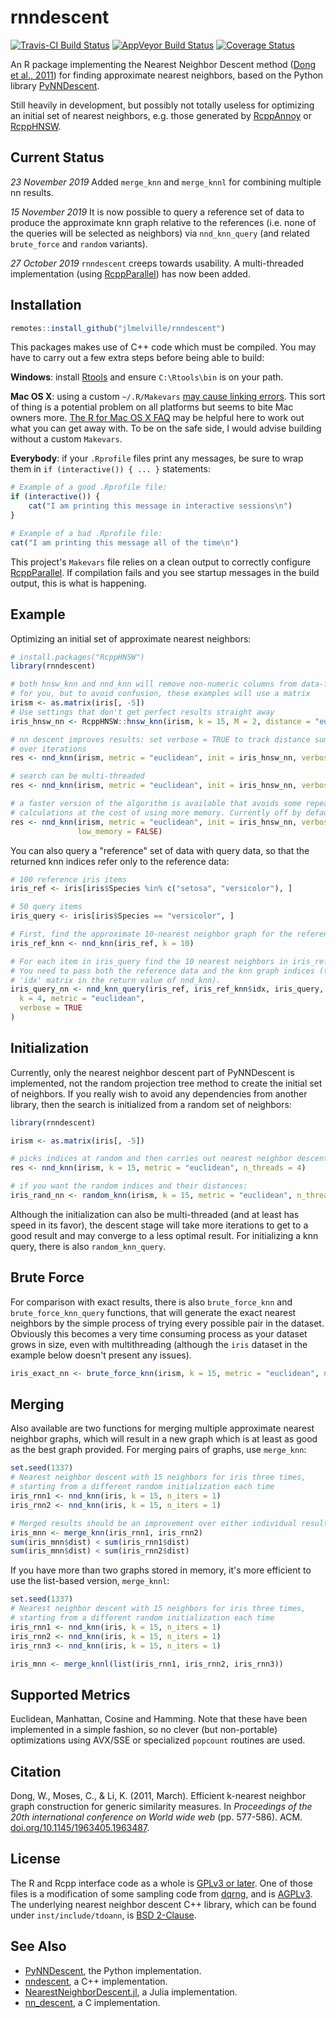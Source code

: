 # rnndescent

[![Travis-CI Build Status](https://travis-ci.org/jlmelville/rnndescent.svg?branch=master)](https://travis-ci.org/jlmelville/rnndescent) [![AppVeyor Build Status](https://ci.appveyor.com/api/projects/status/github/jlmelville/rnndescent?branch=master&svg=true)](https://ci.appveyor.com/project/jlmelville/rnndescent) [![Coverage Status](https://img.shields.io/codecov/c/github/jlmelville/rnndescent/master.svg)](https://codecov.io/github/jlmelville/rnndescent?branch=master)

An R package implementing the Nearest Neighbor Descent method
([Dong et al., 2011](https://doi.org/10.1145/1963405.1963487)) for finding
approximate nearest neighbors, based on the Python library
[PyNNDescent](https://github.com/lmcinnes/pynndescent).

Still heavily in development, but possibly not totally useless for optimizing
an initial set of nearest neighbors, e.g. those generated by
[RcppAnnoy](https://cran.r-project.org/package=RcppAnnoy) or
[RcppHNSW](https://cran.r-project.org/package=RcppHNSW).

## Current Status

*23 November 2019* Added `merge_knn` and `merge_knnl` for combining multiple
nn results.

*15 November 2019* It is now possible to query a reference set of data to
produce the approximate knn graph relative to the references (i.e. none of the
queries will be selected as neighbors) via `nnd_knn_query` (and related
`brute_force` and `random` variants).

*27 October 2019* `rnndescent` creeps towards usability. A multi-threaded
implementation (using
[RcppParallel](https://cran.r-project.org/package=RcppParallel)) has now been
added.

## Installation

```r
remotes::install_github("jlmelville/rnndescent")
```

This packages makes use of C++ code which must be compiled. You may have to
carry out a few extra steps before being able to build:

**Windows**: install
[Rtools](https://cran.r-project.org/bin/windows/Rtools/) and ensure
`C:\Rtools\bin` is on your path.

**Mac OS X**: using a custom `~/.R/Makevars`
[may cause linking errors](https://github.com/jlmelville/uwot/issues/1).
This sort of thing is a potential problem on all platforms but seems to bite
Mac owners more.
[The R for Mac OS X FAQ](https://cran.r-project.org/bin/macosx/RMacOSX-FAQ.html#Installation-of-source-packages)
may be helpful here to work out what you can get away with. To be on the safe
side, I would advise building without a custom `Makevars`.

**Everybody**: if your `.Rprofile` files print any messages, be sure to wrap
them in `if (interactive()) { ... }` statements:

```R
# Example of a good .Rprofile file:
if (interactive()) {
    cat("I am printing this message in interactive sessions\n")
}

# Example of a bad .Rprofile file:
cat("I am printing this message all of the time\n")
```

This project's `Makevars` file relies on a clean output to correctly configure [RcppParallel](https://cran.r-project.org/package=RcppParallel). If compilation
fails and you see startup messages in the build output, this is what is
happening.

## Example

Optimizing an initial set of approximate nearest neighbors:

```R
# install.packages("RcppHNSW")
library(rnndescent)

# both hnsw_knn and nnd_knn will remove non-numeric columns from data-frames
# for you, but to avoid confusion, these examples will use a matrix
irism <- as.matrix(iris[, -5])
# Use settings that don't get perfect results straight away
iris_hnsw_nn <- RcppHNSW::hnsw_knn(irism, k = 15, M = 2, distance = "euclidean")

# nn descent improves results: set verbose = TRUE to track distance sum progress
# over iterations
res <- nnd_knn(irism, metric = "euclidean", init = iris_hnsw_nn, verbose = TRUE)

# search can be multi-threaded
res <- nnd_knn(irism, metric = "euclidean", init = iris_hnsw_nn, verbose = TRUE, n_threads = 4)

# a faster version of the algorithm is available that avoids some repeated distance
# calculations at the cost of using more memory. Currently off by default.
res <- nnd_knn(irism, metric = "euclidean", init = iris_hnsw_nn, verbose = TRUE, n_threads = 4,
               low_memory = FALSE)
```

You can also query a "reference" set of data with query data, so that the
returned knn indices refer only to the reference data:

```R
# 100 reference iris items
iris_ref <- iris[iris$Species %in% c("setosa", "versicolor"), ]

# 50 query items
iris_query <- iris[iris$Species == "versicolor", ]

# First, find the approximate 10-nearest neighbor graph for the references:
iris_ref_knn <- nnd_knn(iris_ref, k = 10)

# For each item in iris_query find the 10 nearest neighbors in iris_ref
# You need to pass both the reference data and the knn graph indices (the
# 'idx' matrix in the return value of nnd_knn).
iris_query_nn <- nnd_knn_query(iris_ref, iris_ref_knn$idx, iris_query,
  k = 4, metric = "euclidean",
  verbose = TRUE
)
```

## Initialization

Currently, only the nearest neighbor descent part of PyNNDescent is implemented,
not the random projection tree method to create the initial set of neighbors. If
you really wish to avoid any dependencies from another library, then the search
is initialized from a random set of neighbors:

```R
library(rnndescent)

irism <- as.matrix(iris[, -5])

# picks indices at random and then carries out nearest neighbor descent
res <- nnd_knn(irism, k = 15, metric = "euclidean", n_threads = 4)

# if you want the random indices and their distances:
iris_rand_nn <- random_knn(irism, k = 15, metric = "euclidean", n_threads = 4)
```

Although the initialization can also be multi-threaded (and at least has speed
in its favor), the descent stage will take more iterations to get to a good
result and may converge to a less optimal result. For initializing a knn query,
there is also `random_knn_query`.

## Brute Force

For comparison with exact results, there is also `brute_force_knn` and
`brute_force_knn_query` functions, that will generate the exact nearest
neighbors by the simple process of trying every possible pair in the dataset.
Obviously this becomes a very time consuming process as your dataset grows in
size, even with multithreading (although the `iris` dataset in the example below
doesn't present any issues).

```R
iris_exact_nn <- brute_force_knn(irism, k = 15, metric = "euclidean", n_threads = 4)
```

## Merging

Also available are two functions for merging multiple approximate nearest neighbor
graphs, which will result in a new graph which is at least as good as the best
graph provided. For merging pairs of graphs, use `merge_knn`:

```R
set.seed(1337)
# Nearest neighbor descent with 15 neighbors for iris three times,
# starting from a different random initialization each time
iris_rnn1 <- nnd_knn(iris, k = 15, n_iters = 1)
iris_rnn2 <- nnd_knn(iris, k = 15, n_iters = 1)

# Merged results should be an improvement over either individual results
iris_mnn <- merge_knn(iris_rnn1, iris_rnn2)
sum(iris_mnn$dist) < sum(iris_rnn1$dist)
sum(iris_mnn$dist) < sum(iris_rnn2$dist)
```

If you have more than two graphs stored in memory, it's more efficient to use
the list-based version, `merge_knnl`:

```R
set.seed(1337)
# Nearest neighbor descent with 15 neighbors for iris three times,
# starting from a different random initialization each time
iris_rnn1 <- nnd_knn(iris, k = 15, n_iters = 1)
iris_rnn2 <- nnd_knn(iris, k = 15, n_iters = 1)
iris_rnn3 <- nnd_knn(iris, k = 15, n_iters = 1)

iris_mnn <- merge_knnl(list(iris_rnn1, iris_rnn2, iris_rnn3))
```

## Supported Metrics

Euclidean, Manhattan, Cosine and Hamming. Note that these have been implemented
in a simple fashion, so no clever (but non-portable) optimizations using
AVX/SSE or specialized `popcount` routines are used.

## Citation

Dong, W., Moses, C., & Li, K. (2011, March).
Efficient k-nearest neighbor graph construction for generic similarity measures.
In *Proceedings of the 20th international conference on World wide web* (pp. 577-586). ACM.
[doi.org/10.1145/1963405.1963487](https://doi.org/10.1145/1963405.1963487).

## License

The R and Rcpp interface code as a whole is
[GPLv3 or later](https://www.gnu.org/licenses/gpl-3.0.txt). One of those files is a modification of 
some sampling code from [dqrng](https://github.com/daqana/dqrng), and is 
[AGPLv3](https://www.gnu.org/licenses/agpl-3.0.en.html). The underlying nearest neighbor descent C++
library, which can be found under `inst/include/tdoann`, is 
[BSD 2-Clause](https://opensource.org/licenses/BSD-2-Clause).

## See Also

* [PyNNDescent](https://github.com/lmcinnes/pynndescent), the Python implementation.
* [nndescent](https://github.com/TatsuyaShirakawa/nndescent), a C++ implementation.
* [NearestNeighborDescent.jl](https://github.com/dillondaudert/NearestNeighborDescent.jl),
a Julia implementation.
* [nn_descent](https://github.com/eskomski/nn_descent), a C implementation.
